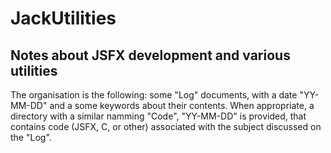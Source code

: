 # JackUtilities
## Notes about JSFX development and various utilities

The organisation is the following: some "Log" documents, with a date "YY-MM-DD" and
a some keywords about their contents.
When appropriate, a directory with a similar namming "Code", "YY-MM-DD" is provided,
that contains code (JSFX, C, or other) associated with the subject discussed on the "Log".


